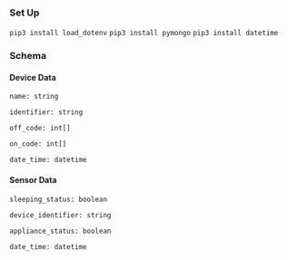 ### Set Up

`pip3 install load_dotenv`
`pip3 install pymongo`
`pip3 install datetime`

### Schema

#### Device Data

```
name: string

identifier: string

off_code: int[]

on_code: int[]

date_time: datetime
```

#### Sensor Data

```
sleeping_status: boolean

device_identifier: string

appliance_status: boolean

date_time: datetime
```
